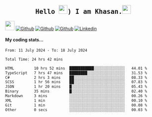 <h2 align='center'><samp><strong>Hello <img src="https://media.giphy.com/media/hvRJCLFzcasrR4ia7z/giphy.gif" width="28px" height="28px">) I am Khasan.<img height="28px" src="https://emojis.slackmojis.com/emojis/images/1531849430/4246/blob-sunglasses.gif?1531849430"></strong></samp></h2>

<img src="https://media.giphy.com/media/WUlplcMpOCEmTGBtBW/giphy.gif" width="30">  [![Github](https://img.shields.io/github/followers/khasanrashidov?label=Follow%20Me&style=social)](https://github.com/khasanrashidov)  [![Github](https://img.shields.io/github/stars/khasanrashidov?affiliations=OWNER&style=social)](https://github.com/khasanrashidov)  [![Github](https://img.shields.io/github/watchers/khasanrashidov/khasanrashidov?style=social)](https://github.com/khasanrashidov) [![Linkedin](https://img.shields.io/badge/LinkedIn-Khasan%20Rashidov-blue?logo=Linkedin&logoColor=blue&labelColor=black&style=flat-square)](https://www.linkedin.com/in/khasanr)  

#### My coding stats...
<!--START_SECTION:waka-->

```txt
From: 11 July 2024 - To: 18 July 2024

Total Time: 24 hrs 42 mins

HTML         10 hrs 52 mins  ███████████░░░░░░░░░░░░░░   44.01 %
TypeScript   7 hrs 47 mins   ████████░░░░░░░░░░░░░░░░░   31.53 %
C#           2 hrs 3 mins    ██░░░░░░░░░░░░░░░░░░░░░░░   08.33 %
SCSS         1 hr 56 mins    ██░░░░░░░░░░░░░░░░░░░░░░░   07.83 %
JSON         1 hr 20 mins    █░░░░░░░░░░░░░░░░░░░░░░░░   05.43 %
Binary       35 mins         █░░░░░░░░░░░░░░░░░░░░░░░░   02.40 %
Markdown     3 mins          ░░░░░░░░░░░░░░░░░░░░░░░░░   00.26 %
XML          1 min           ░░░░░░░░░░░░░░░░░░░░░░░░░   00.10 %
Git          1 min           ░░░░░░░░░░░░░░░░░░░░░░░░░   00.08 %
Other        0 secs          ░░░░░░░░░░░░░░░░░░░░░░░░░   00.03 %
```

<!--END_SECTION:waka-->

<!---
khasanrashidov/khasanrashidov is a ✨ special ✨ repository because its `README.md` (this file) appears on your GitHub profile.
You can click the Preview link to take a look at your changes.
--->
